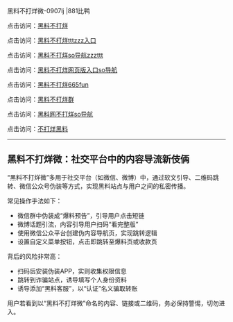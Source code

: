 黑料不打烊微-0907lj |881比鸭

点击访问：<a href="https://heiliaolvzlu3.pages.dev">黑料不打烊</a>  

点击访问：<a href="https://heiliaoyvnrda.pages.dev">黑料不打烊tttzzz入口</a>  

点击访问：<a href="https://heiliao9wsbg3.pages.dev">黑料不打烊so导航zzzttt</a>  

点击访问：<a href="https://heiliaoxfe5rb.pages.dev">黑料不打烊网页版入口so导航</a>  

点击访问：<a href="https://heiliao5s28gk.pages.dev">黑料不打烊665fun</a>  

点击访问：<a href="https://heiliaoryrhyu.pages.dev">黑料不打烊群</a>  

点击访问：<a href="https://heiliaokof3cy.pages.dev">黑料网不打烊so导航</a>  

点击访问：<a href="https://heiliaoxrq8i9.pages.dev">不打烊黑料</a>  

---

## 黑料不打烊微：社交平台中的内容导流新伎俩

“黑料不打烊微”多用于社交平台（如微信、微博）中，通过软文引导、二维码跳转、微信公众号伪装等方式，实现黑料站点与用户之间的私密传播。

常见操作手法如下：
- 微信群中伪装成“爆料预告”，引导用户点击短链  
- 微博话题引流，内容引导用户扫码“看完整版”  
- 使用微信公众平台创建伪内容导航页，实现跳转逻辑  
- 设置自定义菜单按钮，点击即跳转至爆料页或收款页

背后的风险非常高：
- 扫码后安装伪装APP，实则收集权限信息  
- 跳转到诈骗站点，诱导填写个人身份资料  
- 诱导添加“黑料客服”，以“认证”名义骗取转账

用户若看到以“黑料不打烊微”命名的内容、链接或二维码，务必保持警惕，切勿进入。

